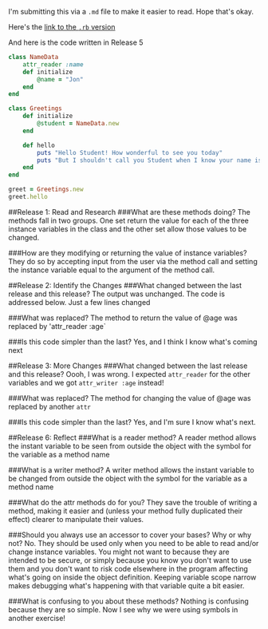 I'm submitting this via a `.md` file to make it easier to read.  Hope that's okay.

Here's the [link to the `.rb` version](https://github.com/JonClayton/phase-0/blob/master/week-6/attr/my_solution.rb)

And here is the code written in Release 5
```ruby
class NameData
	attr_reader :name
	def initialize
		@name = "Jon"
	end
end

class Greetings
	def initialize
		@student = NameData.new
	end

	def hello
		puts "Hello Student! How wonderful to see you today"
		puts "But I shouldn't call you Student when I know your name is #{@student.name}"
	end
end

greet = Greetings.new
greet.hello
```

##Release 1: Read and Research
###What are these methods doing?
The methods fall in two groups. One set return the value for each of the three instance variables in the class and the other set allow those values to be changed.

###How are they modifying or returning the value of instance variables?
They do so by accepting input from the user via the method call and setting the instance variable equal to the argument of the method call.

##Release 2: Identify the Changes
###What changed between the last release and this release?
The output was unchanged.  The code is addressed below.  Just a few lines changed

###What was replaced?
The method to return the value of @age was replaced by 'attr_reader :age`

###Is this code simpler than the last?
Yes, and I think I know what's coming next

##Release 3: More Changes
###What changed between the last release and this release?
Oooh, I was wrong.  I expected `attr_reader` for the other variables and we got `attr_writer :age` instead!

###What was replaced?
The method for changing the value of @age was replaced by another `attr` 

###Is this code simpler than the last?
Yes, and I'm sure I know what's next.

##Release 6: Reflect
###What is a reader method?
A reader method allows the instant variable to be seen from outside the object with the symbol for the variable as a method name

###What is a writer method?
A writer method allows the instant variable to be changed from outside the object with the symbol for the variable as a method name

###What do the attr methods do for you?
They save the trouble of writing a method, making it easier and (unless your method fully duplicated their effect) clearer to manipulate their values.

###Should you always use an accessor to cover your bases? Why or why not?
No.  They should be used only when you need to be able to read and/or change instance variables. You might not want to because they are intended to be secure, or simply because you know you don't want to use them and you don't want to risk code elsewhere in the program affecting what's going on inside the object definition. Keeping variable scope narrow makes debugging what's happening with that variable quite a bit easier.

###What is confusing to you about these methods?
Nothing is confusing because they are so simple. Now I see why we were using symbols in another exercise!
